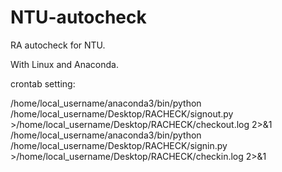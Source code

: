# NTU-autocheck
RA autocheck for NTU.

With Linux and Anaconda.  

crontab setting:  

/home/local_username/anaconda3/bin/python /home/local_username/Desktop/RACHECK/signout.py >/home/local_username/Desktop/RACHECK/checkout.log 2>&1   
/home/local_username/anaconda3/bin/python /home/local_username/Desktop/RACHECK/signin.py  >/home/local_username/Desktop/RACHECK/checkin.log 2>&1    

